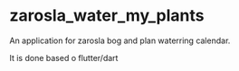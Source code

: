 # zarosla_water_my_plants

An application for zarosla bog and plan waterring calendar.

It is done based o flutter/dart
